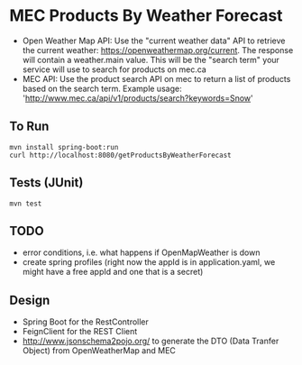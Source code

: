 # MEC Products By Weather Forecast
* Open Weather Map API: Use the "current weather data" API to retrieve the current weather: https://openweathermap.org/current.  The response will contain a weather.main value. This will be the "search term" your service will use to search for products on mec.ca
* MEC API: Use the product search API on mec to return a list of products based on the search term.  Example usage: 'http://www.mec.ca/api/v1/products/search?keywords=Snow'
## To Run
```
mvn install spring-boot:run
curl http://localhost:8080/getProductsByWeatherForecast
```

## Tests (JUnit)
```
mvn test
```

## TODO
* error conditions, i.e. what happens if OpenMapWeather is down
* create spring profiles (right now the appId is in application.yaml, we might have a free appId and one that is a secret)

## Design
* Spring Boot for the RestController
* FeignClient for the REST Client
* http://www.jsonschema2pojo.org/ to generate the DTO (Data Tranfer Object) from OpenWeatherMap and MEC
